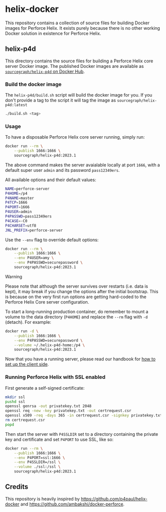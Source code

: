 # helix-docker

This repository contains a collection of source files for building Docker images for Perforce Helix. It exists purely because there is no other working Docker solution in existence for Perforce Helix.

## helix-p4d

This directory contains the source files for building a Perforce Helix core server Docker image. The published Docker images are available as [`sourcegraph/helix-p4d` on Docker Hub](https://hub.docker.com/r/sourcegraph/helix-p4d).

### Build the docker image

The `helix-p4d/build.sh` script will build the docker image for you. If you don't provide a tag to the script it will tag the image as `sourcegraph/helix-p4d:latest`

```sh
./build.sh <tag>
```

### Usage

To have a disposable Perforce Helix core server running, simply run:

```sh
docker run --rm \
    --publish 1666:1666 \
    sourcegraph/helix-p4d:2023.1
```

The above command makes the server avaialable locally at port `1666`, with a default super user `admin` and its password `pass12349ers`.

All available options and their default values:

```sh
NAME=perforce-server
P4HOME=/p4
P4NAME=master
P4TCP=1666
P4PORT=1666
P4USER=admin
P4PASSWD=pass12349ers
P4CASE=-C0
P4CHARSET=utf8
JNL_PREFIX=perforce-server
```

Use the `--env` flag to override default options:

```sh
docker run --rm \
    --publish 1666:1666 \
    --env P4USER=amy \
    --env P4PASSWD=securepassword \
    sourcegraph/helix-p4d:2023.1
```

> [!WARNING]
> Please note that although the server survives over restarts (i.e. data is kept), it may break if you change the options after the initial bootstrap. This is because on the very first run options are getting hard-coded to the Perforce Helix Core server configuration.

To start a long-running production container, do remember to mount a volume to the data directory (`P4HOME`) and replace the `--rm` flag with `-d` (detach). For example:

```sh
docker run -d \
    --publish 1666:1666 \
    --env P4PASSWD=securepassword \
    --volume ~/.helix-p4d-home:/p4 \
    sourcegraph/helix-p4d:2023.1
```

Now that you have a running server, please read our handbook for [how to set up the client side](https://handbook.sourcegraph.com/departments/technical-success/support/process/p4-enablement/).

### Running Perforce Helix with SSL enabled

First generate a self-signed certificate:

```bash
mkdir ssl
pushd ssl
openssl genrsa -out privatekey.txt 2048
openssl req -new -key privatekey.txt -out certrequest.csr
openssl x509 -req -days 365 -in certrequest.csr -signkey privatekey.txt -out certificate.txt
rm certrequest.csr
popd
```

Then start the server with `P4SSLDIR` set to a directory containing the private key and certificate and set `P4PORT` to use SSL, like so:

```bash
docker run --rm \
    --publish 1666:1666 \
    --env P4PORT=ssl:1666 \
    --env P4SSLDIR=/ssl \
    --volume ./ssl:/ssl \
    sourcegraph/helix-p4d:2023.1
```

## Credits

This repository is heavily inspired by https://github.com/p4paul/helix-docker and https://github.com/ambakshi/docker-perforce.
